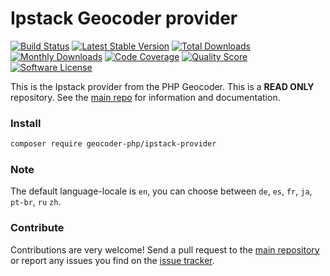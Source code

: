 # Ipstack Geocoder provider
[![Build Status](https://travis-ci.org/geocoder-php/ipstack-provider.svg?branch=master)](http://travis-ci.org/geocoder-php/ipstack-provider)
[![Latest Stable Version](https://poser.pugx.org/geocoder-php/ipstack-provider/v/stable)](https://packagist.org/packages/geocoder-php/ipstack-provider)
[![Total Downloads](https://poser.pugx.org/geocoder-php/ipstack-provider/downloads)](https://packagist.org/packages/geocoder-php/ipstack-provider)
[![Monthly Downloads](https://poser.pugx.org/geocoder-php/ipstack-provider/d/monthly.png)](https://packagist.org/packages/geocoder-php/ipstack-provider)
[![Code Coverage](https://img.shields.io/scrutinizer/coverage/g/geocoder-php/ipstack-provider.svg?style=flat-square)](https://scrutinizer-ci.com/g/geocoder-php/ipstack-provider)
[![Quality Score](https://img.shields.io/scrutinizer/g/geocoder-php/ipstack-provider.svg?style=flat-square)](https://scrutinizer-ci.com/g/geocoder-php/ipstack-provider)
[![Software License](https://img.shields.io/badge/license-MIT-brightgreen.svg?style=flat-square)](LICENSE)

This is the Ipstack provider from the PHP Geocoder. This is a **READ ONLY** repository. See the
[main repo](https://github.com/geocoder-php/Geocoder) for information and documentation. 

### Install

```bash
composer require geocoder-php/ipstack-provider
```

### Note

The default language-locale is `en`, you can choose between `de`, `es`, `fr`,
`ja`, `pt-br`, `ru` `zh`.

### Contribute

Contributions are very welcome! Send a pull request to the [main repository](https://github.com/geocoder-php/Geocoder) or 
report any issues you find on the [issue tracker](https://github.com/geocoder-php/Geocoder/issues).
